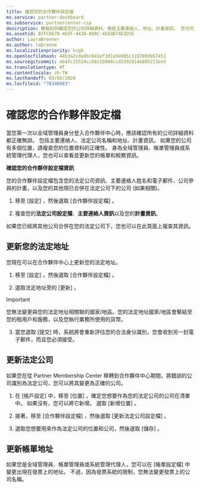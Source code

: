 ```yaml
---
title: 確認您的合作夥伴設定檔
ms.service: partner-dashboard
ms.subservice: partnercenter-csp
description: 瞭解如何確認您的公司詳細資料，像是主要連絡人、地址、計畫資訊。 您也可以更新您的法定和帳單地址。
ms.assetid: B7FCD670-465F-443A-A80C-4E83B74E2D1E
author: LauraBrenner
ms.author: labrenne
ms.localizationpriority: high
ms.openlocfilehash: 44b3a2cdadbc841ef3d1a5e005c119780d987451
ms.sourcegitcommit: eb4fc25524cc68c10906ccd3392914e805213ee5
ms.translationtype: HT
ms.contentlocale: zh-TW
ms.lasthandoff: 03/05/2020
ms.locfileid: "78340083"
---
```

# <a name="verify-your-partner-profile"></a>確認您的合作夥伴設定檔

當您第一次以全域管理員身分登入合作夥伴中心時，應該確認所有的公司詳細資料都正確無誤。 包括主要連絡人、法定公司名稱和地址、計畫資訊。 如果您的公司有多個位置，請複查您的位置資料的正確性。 身為全域管理員、帳單管理員或系統管理代理人，您也可以查看並更新您的帳單和稅務資訊。 

**確認您的合作夥伴設定檔資訊**

您的合作夥伴設定檔包含您的法定公司資訊、主要連絡人姓名和電子郵件、公司參與的計畫，以及您的其他現已合併在法定公司下的公司 (如果相關)。

1.  移至 [設定]  ，然後選取 [合作夥伴設定檔]  。

2.  複查您的**法定公司設定檔**、**主要連絡人資訊**以及您的**計畫資訊**。

如果您已經將其他公司合併在您的法定公司下，您也可以在此頁面上複查其資訊。

## <a name="update-your-legal-address"></a>更新您的法定地址

您現在可以在合作夥伴中心上更新您的法定地址。

1. 移至 [設定]  ，然後選取 [合作夥伴設定檔]  。 

2. 選取法定地址旁的 [更新]  。 

>[!Important]
>您無法變更與您的法定地址相關聯的國家/地區。您的法定地址國家/地區會繫結至您的租用戶和服務，以及您執行業務所使用的貨幣。 

3. 當您選取 [提交]  時，系統將會重新評估您的合法身分識別，您會收到另一封電子郵件，而且您必須接受。

## <a name="update-legal-business"></a>更新法定公司

如果您在從 Partner Membership Center 移轉到合作夥伴中心期間，將錯誤的公司識別為法定公司，您可以將其變更為正確的公司。

1. 在 [帳戶設定]  中，移至 [位置]  ，確定您想要作為您的法定公司的公司在清單中。 如果沒有，您可以將它新增。 選取 [新增位置]  。

2.    接著，移至 [合作夥伴設定檔]  ，然後選取 [更新法定公司設定檔]  。

3.    選取您想要用來作為法定公司的位置和公司，然後選取 [儲存]  。

## <a name="update-your-billing-address"></a>更新帳單地址

如果您是全域管理員、帳單管理員或系統管理代理人，您可以在 [帳單設定檔]  中變更出現在發票上的地址。 不過，因為發票系統的限制，您無法變更發票上的公司名稱。

 


